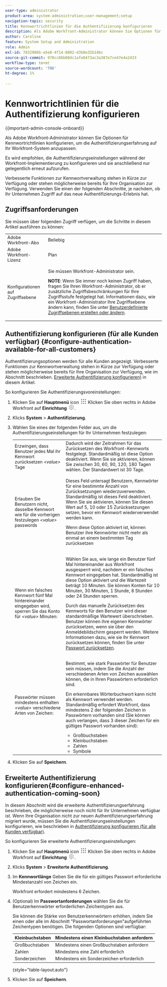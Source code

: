 ```yaml
---
user-type: administrator
product-area: system-administration;user-management;setup
navigation-topic: security
title: Kennwortrichtlinien für die Authentifizierung konfigurieren
description: Als Adobe Workfront-Administrator können Sie Optionen für Kennwortrichtlinien konfigurieren, um die Authentifizierungserfahrung auf Ihr Workfront-System anzupassen.
author: Caroline
feature: System Setup and Administration
role: Admin
exl-id: 7832986b-a5e8-4f14-8802-d3b8e32b14bc
source-git-commit: 970cc86b00dc1afe0473ac3a387e7ce47e4a2433
workflow-type: tm+mt
source-wordcount: '706'
ht-degree: 1%

---
```


# Kennwortrichtlinien für die Authentifizierung konfigurieren

{{important-admin-console-onboard}}

Als Adobe Workfront-Administrator können Sie Optionen für Kennwortrichtlinien konfigurieren, um die Authentifizierungserfahrung auf Ihr Workfront-System anzupassen.

Es wird empfohlen, die Authentifizierungseinstellungen während der Workfront-Implementierung zu konfigurieren und sie anschließend nur gelegentlich erneut aufzurufen.

Verbesserte Funktionen zur Kennwortverwaltung stehen in Kürze zur Verfügung oder stehen möglicherweise bereits für Ihre Organisation zur Verfügung. Verwenden Sie einen der folgenden Abschnitte, je nachdem, ob Ihr Unternehmen Zugriff auf das neue Authentifizierungs-Erlebnis hat.

## Zugriffsanforderungen

Sie müssen über folgenden Zugriff verfügen, um die Schritte in diesem Artikel ausführen zu können:

<table style="table-layout:auto"> 
 <col> 
 <col> 
 <tbody> 
  <tr> 
   <td role="rowheader">Adobe Workfront-Abo</td> 
   <td>Beliebig</td> 
  </tr> 
  <tr> 
   <td role="rowheader">Adobe Workfront-Lizenz</td> 
   <td>Plan</td> 
  </tr> 
  <tr> 
   <td role="rowheader">Konfigurationen auf Zugriffsebene</td> 
   <td> <p>Sie müssen Workfront-Administrator sein.</p> <p><b>NOTE</b>: Wenn Sie immer noch keinen Zugriff haben, fragen Sie Ihren Workfront-Administrator, ob er zusätzliche Zugriffsbeschränkungen für Ihre Zugriffsstufe festgelegt hat. Informationen dazu, wie ein Workfront-Administrator Ihre Zugriffsebene ändern kann, finden Sie unter <a href="../../../administration-and-setup/add-users/configure-and-grant-access/create-modify-access-levels.md" class="MCXref xref">Benutzerdefinierte Zugriffsebenen erstellen oder ändern</a>.</p> </td> 
  </tr> 
 </tbody> 
</table>

## Authentifizierung konfigurieren (für alle Kunden verfügbar) {#configure-authentication-available-for-all-customers}

Authentifizierungsoptionen werden für alle Kunden angezeigt. Verbesserte Funktionen zur Kennwortverwaltung stehen in Kürze zur Verfügung oder stehen möglicherweise bereits für Ihre Organisation zur Verfügung, wie im Abschnitt beschrieben. [Erweiterte Authentifizierung konfigurieren)](#configure-enhanced-authentication-coming-soon) in diesem Artikel.

So konfigurieren Sie Authentifizierungsvoreinstellungen:

1. Klicken Sie auf **Hauptmenü** icon ![](assets/main-menu-icon.png) Klicken Sie oben rechts in Adobe Workfront auf **Einrichtung** ![](assets/gear-icon-settings.png).

1. Klicks **System** > **Authentifizierung**.

1. Wählen Sie eines der folgenden Felder aus, um die Authentifizierungseinstellungen für Ihr Unternehmen festzulegen:

   <table style="table-layout:auto"> 
    <col> 
    <col> 
    <tbody> 
     <tr> 
      <td role="rowheader">Erzwingen, dass Benutzer jedes Mal ihr Kennwort zurücksetzen <em>&lt;value&gt;</em> Tage</td> 
      <td>Dadurch wird der Zeitrahmen für das Zurücksetzen des Workfront-Kennworts festgelegt. Standardmäßig ist diese Option deaktiviert. Wenn Sie sie aktivieren, können Sie zwischen 30, 60, 90, 120, 180 Tagen wählen. Der Standardwert ist 30 Tage.</td> 
     </tr> 
     <tr> 
      <td role="rowheader">Erlauben Sie Benutzern nicht, dasselbe Kennwort wie für die vorherigen festzulegen <em>&lt;value&gt;</em> passwords</td> 
      <td> <p>Dieses Feld untersagt Benutzern, Kennwörter für eine bestimmte Anzahl von Zurücksetzungen wiederzuverwenden. Standardmäßig ist dieses Feld deaktiviert. Wenn Sie sie aktivieren, können Sie diesen Wert auf 5, 10 oder 15 Zurücksetzungen setzen, bevor ein Kennwort wiederverwendet werden kann.</p> <p>Wenn diese Option aktiviert ist, können Benutzer ihre Kennwörter nicht mehr als einmal an einem bestimmten Tag zurücksetzen</p> </td> 
     </tr> 
     <tr> 
      <td role="rowheader">Wenn ein falsches Kennwort fünf Mal hintereinander eingegeben wird, sperren Sie das Konto für <em>&lt;value&gt;</em> Minuten: </td> 
      <td> <p>Wählen Sie aus, wie lange ein Benutzer fünf Mal hintereinander aus Workfront ausgesperrt wird, nachdem er ein falsches Kennwort eingegeben hat. Standardmäßig ist diese Option aktiviert und die Wartezeit beträgt 10 Minuten. Sie können Konten für 10 Minuten, 30 Minuten, 1 Stunde, 8 Stunden oder 24 Stunden sperren. </p> <p>Durch das manuelle Zurücksetzen des Kennworts für den Benutzer wird dieser standardmäßige Wartewert überschrieben. <br>Benutzer können ihre eigenen Kennwörter zurücksetzen, wenn sie über den Anmeldebildschirm gesperrt werden. Weitere Informationen dazu, wie sie ihr Kennwort zurücksetzen können, finden Sie unter <a href="../../../workfront-basics/manage-your-account-and-profile/managing-your-workfront-account/reset-your-password.md" class="MCXref xref">Passwort zurücksetzen</a>.</p> </td> 
     </tr> 
     <tr> 
      <td role="rowheader">Passwörter müssen mindestens enthalten <em>&lt;value&gt;</em> verschiedene Arten von Zeichen:</td> 
      <td> <p>Bestimmt, wie stark Passwörter für Benutzer sein müssen, indem Sie die Anzahl der verschiedenen Arten von Zeichen auswählen können, die in Ihren Passwörtern erforderlich sind.</p> <p>Ein erkennbares Wörterbuchwort kann nicht als Kennwort verwendet werden.<br>Standardmäßig erfordert Workfront, dass mindestens 2 der folgenden Zeichen in Passwörtern vorhanden sind (Sie können auch verlangen, dass 3 dieser Zeichen für ein gültiges Passwort vorhanden sind): </p> 
       <ul> 
        <li>Großbuchstaben</li> 
        <li>Kleinbuchstaben</li> 
        <li>Zahlen</li> 
        <li>Symbole</li> 
       </ul> </td> 
     </tr> 
    </tbody> 
   </table>

1. Klicken Sie auf **Speichern**.

## Erweiterte Authentifizierung konfigurieren{#configure-enhanced-authentication-coming-soon}

In diesem Abschnitt wird die erweiterte Authentifizierungserfahrung beschrieben, die möglicherweise noch nicht für Ihr Unternehmen verfügbar ist. Wenn Ihre Organisation nicht zur neuen Authentifizierungserfahrung migriert wurde, müssen Sie die Authentifizierungseinstellungen konfigurieren, wie beschrieben in [Authentifizierung konfigurieren (für alle Kunden verfügbar)](#configure-authentication-available-for-all-customers).

So konfigurieren Sie erweiterte Authentifizierungseinstellungen:

1. Klicken Sie auf **Hauptmenü** icon ![](assets/main-menu-icon.png) Klicken Sie oben rechts in Adobe Workfront auf **Einrichtung** ![](assets/gear-icon-settings.png).

1. Klicks **System** > **Erweiterte Authentifizierung**.
1. Im **Kennwortlänge** Geben Sie die für ein gültiges Passwort erforderliche Mindestanzahl von Zeichen ein.

   Workfront erfordert mindestens 6 Zeichen.

1. (Optional) Im **Passwortanforderungen** wählen Sie die für Benutzerkennwörter erforderlichen Zeichentypen aus.

   Sie können die Stärke von Benutzerkennwörtern erhöhen, indem Sie einen oder alle im Abschnitt &quot;Passwortanforderungen&quot;aufgeführten Zeichentypen benötigen. Die folgenden Optionen sind verfügbar:

   | Kleinbuchstaben | Mindestens einen Kleinbuchstaben anfordern |
   |---|---|
   | Großbuchstaben | Mindestens einen Großbuchstaben anfordern |
   | Zahlen | Mindestens eine Zahl erforderlich |
   | Sonderzeichen | Mindestens ein Sonderzeichen erforderlich |

   {style="table-layout:auto"}

1. Klicken Sie auf **Speichern**.
